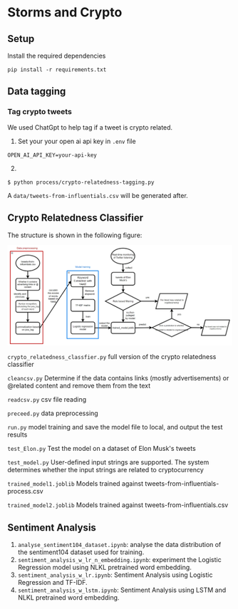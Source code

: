 # Storms and Crypto

## Setup
Install the required dependencies
```
pip install -r requirements.txt
```

## Data tagging
### Tag crypto tweets
We used ChatGpt to help tag if a tweet is crypto related.
1. Set your your open ai api key in `.env` file
```
OPEN_AI_API_KEY=your-api-key
```
2.
```
$ python process/crypto-relatedness-tagging.py
```
A `data/tweets-from-influentials.csv` will be generated after.


## Crypto Relatedness Classifier

The structure is shown in the following figure:

![alt text](README.assets/crypto_relatedness_classfier.png)



`crypto_relatedness_classfier.py`  full version of the crypto relatedness classifier

`cleancsv.py`   Determine if the data contains links (mostly advertisements) or @related content and remove them from the text

`readcsv.py`         csv file reading

`preceed.py`        data preprocessing

`run.py`                model training and save the model file to local, and output the test results

`test_Elon.py`      Test the model on a dataset of Elon Musk's tweets

`test_model.py`   User-defined input strings are supported. The system determines whether the input strings are related to cryptocurrency

`trained_model1.joblib`  Models trained against tweets-from-influentials-process.csv

`trained_model2.joblib`  Models trained against tweets-from-influentials.csv

## Sentiment Analysis
1. `analyse_sentiment104_dataset.ipynb`: analyse the data distribution of the sentiment104 dataset used for training.
2. `sentiment_analysis_w_lr_n_embedding.ipynb`: experiment the Logistic Regression model using NLKL pretrained word embedding.
3. `sentiment_analysis_w_lr.ipynb`: Sentiment Analysis using Logistic Regression and TF-IDF.
4. `sentiment_analysis_w_lstm.ipynb`: Sentiment Analysis using LSTM and NLKL pretrained word embedding.





